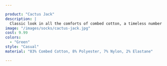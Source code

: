 ```yaml
---

product: "Cactus Jack"
description: |
  Classic look in all the comforts of combed cotton, a timeless number that's ready to become a staple in your every day wardrobe rotation.
image: "/images/socks/cactus-jack.jpg"
cost: 9.99
colors:
  - "Green"
style: "Casual"
material: "83% Combed Cotton, 8% Polyester, 7% Nylon, 2% Elastane"

---
```

